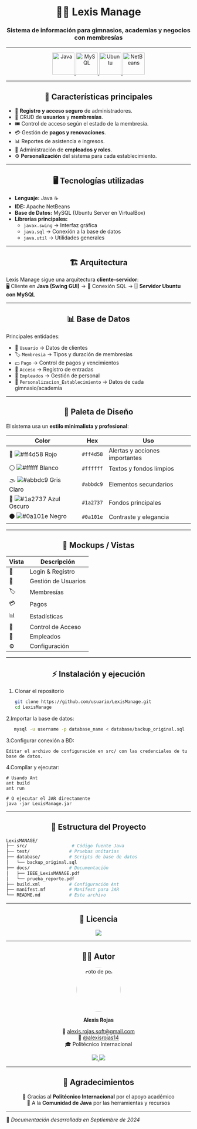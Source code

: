 <!-- Banner -->
<h1 align="center">🏋️‍♂️ Lexis Manage</h1>
<h3 align="center">Sistema de información para gimnasios, academias y negocios con membresías</h3>

---

<!-- Tech Logos -->
<p align="center">
  <a href="https://www.java.com/" target="_blank">
    <img src="https://cdn.jsdelivr.net/gh/devicons/devicon/icons/java/java-original.svg" alt="Java" width="60" height="60"/>
  </a>
  <a href="https://www.mysql.com/" target="_blank">
    <img src="https://cdn.jsdelivr.net/gh/devicons/devicon/icons/mysql/mysql-original.svg" alt="MySQL" width="60" height="60"/>
  </a>
  <a href="https://ubuntu.com/" target="_blank">
    <img src="https://cdn.jsdelivr.net/gh/devicons/devicon/icons/ubuntu/ubuntu-plain.svg" alt="Ubuntu" width="60" height="60"/>
  </a>
  <a href="https://netbeans.apache.org/" target="_blank">
    <img src="https://upload.wikimedia.org/wikipedia/commons/9/98/Apache_NetBeans_Logo.svg" alt="NetBeans" width="60" height="60"/>
  </a>
</p>


---

## <h2 align="center">🚀 Características principales</h2>


- 🔐 **Registro y acceso seguro** de administradores.  
- 👥 CRUD de **usuarios** y **membresías**.  
- 🎟️ Control de acceso según el estado de la membresía.  
- 💳 Gestión de **pagos y renovaciones**.  
- 📊 Reportes de asistencia e ingresos.  
- 👔 Administración de **empleados y roles**.  
- ⚙️ **Personalización** del sistema para cada establecimiento.  

---

## <h2 align="center">🖥️ Tecnologías utilizadas</h2>


- **Lenguaje:** Java ☕  
- **IDE:** Apache NetBeans  
- **Base de Datos:** MySQL (Ubuntu Server en VirtualBox)  
- **Librerías principales:**  
  - `javax.swing` → Interfaz gráfica  
  - `java.sql` → Conexión a la base de datos  
  - `java.util` → Utilidades generales  

---

## <h2 align="center">🏗️ Arquitectura</h2>

Lexis Manage sigue una arquitectura **cliente-servidor**:  
🖥️ Cliente en **Java (Swing GUI)** → 📡 Conexión SQL → 🗄️ **Servidor Ubuntu con MySQL**  

---

## <h2 align="center">📊 Base de Datos</h2>

Principales entidades:  

- 👤 `Usuario` → Datos de clientes  
- 🏷️ `Membresia` → Tipos y duración de membresías  
- 💵 `Pago` → Control de pagos y vencimientos  
- 🛂 `Acceso` → Registro de entradas  
- 👔 `Empleados` → Gestión de personal  
- 🏢 `Personalizacion_Establecimiento` → Datos de cada gimnasio/academia  

---

## <h2 align="center">🎨 Paleta de Diseño</h2>

El sistema usa un **estilo minimalista y profesional**:  

| Color | Hex | Uso |
|-------|------|-----|
| 🔴 ![#ff4d58](https://placehold.co/15x15/ff4d58/ff4d58.png) Rojo | `#ff4d58` | Alertas y acciones importantes |
| ⚪ ![#ffffff](https://placehold.co/15x15/ffffff/ffffff.png) Blanco | `#ffffff` | Textos y fondos limpios |
| 🌫️ ![#abbdc9](https://placehold.co/15x15/abbdc9/abbdc9.png) Gris Claro | `#abbdc9` | Elementos secundarios |
| 🔵 ![#1a2737](https://placehold.co/15x15/1a2737/1a2737.png) Azul Oscuro | `#1a2737` | Fondos principales |
| ⚫ ![#0a101e](https://placehold.co/15x15/0a101e/0a101e.png) Negro | `#0a101e` | Contraste y elegancia |


---

## <h2 align="center">📸 Mockups / Vistas</h2>

<div align="center">

| Vista | Descripción |
|-------|-------------|
| 🔑 | Login & Registro |
| 👥 | Gestión de Usuarios |
| 🏷️ | Membresías |
| 💳 | Pagos |
| 📊 | Estadísticas |
| 🛂 | Control de Acceso |
| 👔 | Empleados |
| ⚙️ | Configuración |

</div>


---

## <h2 align="center">⚡ Instalación y ejecución</h2>

1. Clonar el repositorio  
   ```bash
   git clone https://github.com/usuario/LexisManage.git
   cd LexisManage

2.Importar la base de datos:
```bash
   mysql -u username -p database_name < database/backup_original.sql
```

3.Configurar conexión a BD:

    Editar el archivo de configuración en src/ con las credenciales de tu base de datos.

4.Compilar y ejecutar:

    # Usando Ant
    ant build
    ant run
    
    # O ejecutar el JAR directamente
    java -jar LexisManage.jar  

---

## <h2 align="center">🔧 Estructura del Proyecto</h2>
  ```bash
LexisMANAGE/
├── src/                 # Código fuente Java
├── test/               # Pruebas unitarias
├── database/           # Scripts de base de datos
│   └── backup_original.sql
├── docs/               # Documentación
│   ├── IEEE_LexisMANAGE.pdf
│   └── prueba_reporte.pdf
├── build.xml           # Configuración Ant
├── manifest.mf         # Manifest para JAR
└── README.md           # Este archivo
```

---
## <h2 align="center">📄 Licencia</h2>

<p align="center">
  <a href="LICENSE">
    <img src="https://img.shields.io/badge/MIT-License-blueviolet?style=for-the-badge&logo=open-source-initiative&logoColor=white"/>
  </a>
</p>




---

##   <h2 align="center">👨‍💻 Autor</h2>

<p align="center">
  <img src="https://avatars.githubusercontent.com/u/000000?v=4" width="120" height="120" style="border-radius: 50%;" alt="Foto de perfil"/>  
</p>

<p align="center">
  <b>Alexis Rojas</b>  
</p>

<p align="center">
  📧 <a href="mailto:alexis.rojas.soft@gmail.com">alexis.rojas.soft@gmail.com</a>  
  <br>
  🐙 <a href="https://github.com/alexisrojas14">@alexisrojas14</a>  
  <br>
  🎓 Politécnico Internacional  
</p>
<p align="center">
  <a href="mailto:alexis.rojas.soft@gmail.com">
    <img src="https://img.shields.io/badge/Email-D14836?style=for-the-badge&logo=gmail&logoColor=white"/>
  </a>
  <a href="https://github.com/alexisrojas14">
    <img src="https://img.shields.io/badge/GitHub-100000?style=for-the-badge&logo=github&logoColor=white"/>
  </a>
</p>


---

##  <h2 align="center">🙏 Agradecimientos </h2>


<p align="center">
  📌 Gracias al <b>Politécnico Internacional</b> por el apoyo académico  
  <br>
  📌 A la <b>Comunidad de Java</b> por las herramientas y recursos  
</p>

---

📘 <i>Documentación desarrollada en Septiembre de 2024</i>  


